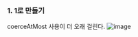 ### 1. 1로 만들기
coerceAtMost 사용이 더 오래 걸린다.
![image](https://user-images.githubusercontent.com/54929665/194592788-b6d16e8d-1926-420e-86f5-d2fb87ec4a98.png)